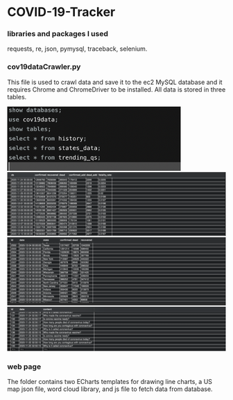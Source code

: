 # COVID-19-Tracker

### libraries and packages I used
requests, re, json, pymysql, traceback, selenium.
### cov19dataCrawler.py
This file is used to crawl data and save it to the ec2 MySQL database and it requires Chrome and ChromeDriver to be installed. 
All data is stored in three tables.

<img src="./queries.png" width='400px' alt ='mysql-db.png' />

<img src="./table1.png" width='800px' alt ='mysql-db.png' />

<img src="./table2.png" width='800px' alt ='mysql-db.png' />

<img src="./table3.png" width='800px' alt ='mysql-db.png' />

### web page
The folder contains two ECharts templates for drawing line charts, a US map json file, word cloud library, and js file to fetch data from database.


